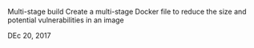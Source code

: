 Multi-stage build
Create a multi-stage Docker file to reduce the size and potential vulnerabilities in an image 

DEc 20, 2017


